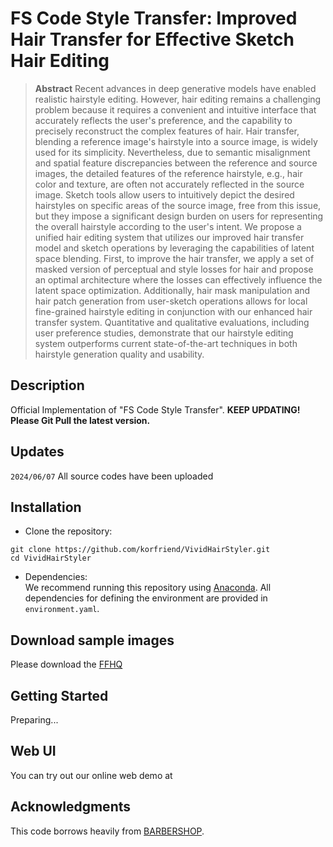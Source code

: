 # FS Code Style Transfer: Improved Hair Transfer for Effective Sketch Hair Editing

> **Abstract** Recent advances in deep generative models have enabled realistic hairstyle editing. However, hair editing remains a challenging problem because it requires a convenient and intuitive interface that accurately reflects the user's preference, and the capability to precisely reconstruct the complex features of hair. Hair transfer, blending a reference image's hairstyle into a source image, is widely used for its simplicity. Nevertheless, due to semantic misalignment and spatial feature discrepancies between the reference and source images, the detailed features of the reference hairstyle, e.g., hair color and texture, are often not accurately reflected in the source image. Sketch tools allow users to intuitively depict the desired hairstyles on specific areas of the source image, free from this issue, but they impose a significant design burden on users for representing the overall hairstyle according to the user's intent. We propose a unified hair editing system that utilizes our improved hair transfer model and sketch operations by leveraging the capabilities of latent space blending. First, to improve the hair transfer, we apply a set of masked version of perceptual and style losses for hair and propose an optimal architecture where the losses can effectively influence the latent space optimization. Additionally, hair mask manipulation and hair patch generation from user-sketch operations allows for local fine-grained hairstyle editing in conjunction with our enhanced hair transfer system. Quantitative and qualitative evaluations, including user preference studies, demonstrate that our hairstyle editing system outperforms current state-of-the-art techniques in both hairstyle generation quality and usability.

## Description
Official Implementation of "FS Code Style Transfer". **KEEP UPDATING! Please Git Pull the latest version.**

## Updates
`2024/06/07` All source codes have been uploaded

## Installation
- Clone the repository:
``` 
git clone https://github.com/korfriend/VividHairStyler.git
cd VividHairStyler
```
- Dependencies:  
We recommend running this repository using [Anaconda](https://docs.anaconda.com/anaconda/install/). 
All dependencies for defining the environment are provided in `environment.yaml`.

## Download sample images
Please download the [FFHQ](https://drive.google.com/drive/folders/1RxzbNcKb3bPDKccyo300YXCJ8EvZSaIL) 

## Getting Started  
Preparing...

## Web UI

You can try out our online web demo at 

## Acknowledgments
This code borrows heavily from [BARBERSHOP](https://github.com/ZPdesu/Barbershop).

